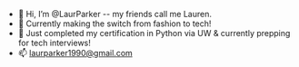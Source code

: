 - 👋 Hi, I’m @LaurParker  -- my friends call me Lauren.
- 👀 Currently making the switch from fashion to tech!
- 🌱 Just completed my certification in Python via UW & currently prepping for tech interviews!
- 📫 laurparker1990@gmail.com

<!---
LaurParker/LaurParker is a ✨ special ✨ repository because its `README.md` (this file) appears on your GitHub profile.
You can click the Preview link to take a look at your changes.
--->
